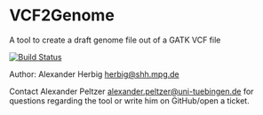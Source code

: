 # VCF2Genome
A tool to create a draft genome file out of a GATK VCF file 

[![Build Status](https://lambda.informatik.uni-tuebingen.de/jenkins/view/EAGER/job/VCF2Genome/badge/icon)](https://lambda.informatik.uni-tuebingen.de/jenkins/view/EAGER/job/VCF2Genome/)

Author: Alexander Herbig <herbig@shh.mpg.de>

Contact Alexander Peltzer <alexander.peltzer@uni-tuebingen.de> for questions regarding the tool or write him on GitHub/open a ticket.
